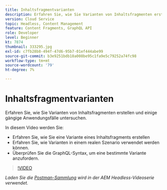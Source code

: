 ```yaml
---
title: Inhaltsfragmentvarianten
description: Erfahren Sie, wie Sie Varianten von Inhaltsfragmenten erstellen und einige gängige Anwendungsfälle untersuchen.
version: Cloud Service
topic: Headless, Content Management
feature: Content Fragments, GraphQL API
role: Developer
level: Beginner
kt: 7874
thumbnail: 333295.jpg
exl-id: c7fb28b8-494f-47d6-95b7-01ef444abe99
source-git-commit: b3e9251bdb18a008be95c1fa9e5c79252a74fc98
workflow-type: tm+mt
source-wordcount: '79'
ht-degree: 7%

---
```


# Inhaltsfragmentvarianten

Erfahren Sie, wie Sie Varianten von Inhaltsfragmenten erstellen und einige gängige Anwendungsfälle untersuchen.

In diesem Video werden Sie:

+ Erfahren Sie, wie Sie eine Variante eines Inhaltsfragments erstellen
+ Erfahren Sie, wie Varianten in einem realen Szenario verwendet werden können.
+ Überprüfen Sie die GraphQL-Syntax, um eine bestimmte Variante anzufordern.

>[!VIDEO](https://video.tv.adobe.com/v/333295?quality=12&learn=on)

_Laden Sie die [Postman-Sammlung](./assets/aem-headless-video-series.postman_collection.json) wird in der AEM Headless-Videoserie verwendet._
